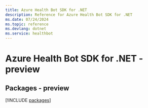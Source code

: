 ```yaml
---
title: Azure Health Bot SDK for .NET
description: Reference for Azure Health Bot SDK for .NET
ms.date: 07/24/2024
ms.topic: reference
ms.devlang: dotnet
ms.service: healthbot
---
```

# Azure Health Bot SDK for .NET - preview
## Packages - preview
[!INCLUDE [packages](health-bot-index.md)]